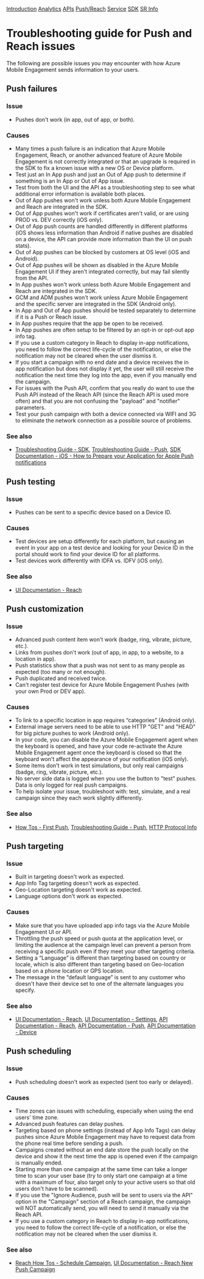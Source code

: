 <properties 
   pageTitle="Azure Mobile Engagement Troubleshooting Guide - Push/Reach" 
   description="Troubleshooting user interaction and notification issues in Azure Mobile Engagement" 
   services="mobile-engagement" 
   documentationCenter="" 
   authors="v-micada" 
   manager="dwrede" 
   editor=""/>

<tags
   ms.service="mobile-engagement"
   ms.devlang="na"
   ms.topic="article"
   ms.tgt_pltfrm="mobile-multiple"
   ms.workload="mobile" 
   ms.date="02/17/2015"
   ms.author="v-micada"/>

<div class="dev-center-tutorial-selector sublanding">
<a href="../mobile-engagement-troubleshooting-guide/" title="Introduction">Introduction</a>
<a href="../mobile-engagement-troubleshooting-guide-analytics/" title="Analytics">Analytics</a>
<a href="../mobile-engagement-troubleshooting-guide-apis/" title="APIs">APIs</a>
<a href="../mobile-engagement-troubleshooting-guide-push-reach/" title="Push/Reach">Push/Reach</a>
<a href="../mobile-engagement-troubleshooting-guide-service/" title="Service">Service</a>
<a href="../mobile-engagement-troubleshooting-guide-sdk/" title="SDK">SDK</a>
<a href="../mobile-engagement-troubleshooting-guide-sr-info/" title="SR">SR Info</a>
</div>

# Troubleshooting guide for Push and Reach issues

The following are possible issues you may encounter with how Azure Mobile Engagement sends information to your users.
 
## Push failures

### Issue
- Pushes don't work (in app, out of app, or both).

### Causes
- Many times a push failure is an indication that Azure Mobile Engagement, Reach, or another advanced feature of Azure Mobile Engagement is not correctly integrated or that an upgrade is required in the SDK to fix a known issue with a new OS or Device platform.
- Test just an In App push and just an Out of App push to determine if something is an In App or Out of App issue.
- Test from both the UI and the API as a troubleshooting step to see what additional error information is available both places.
- Out of App pushes won't work unless both Azure Mobile Engagement and Reach are integrated in the SDK.
- Out of App pushes won't work if certificates aren't valid, or are using PROD vs. DEV correctly (iOS only).
- Out of App push counts are handled differently in different platforms (iOS shows less information than Android if native pushes are disabled on a device, the API can provide more information than the UI on push stats).
- Out of App pushes can be blocked by customers at OS level (iOS and Android).
- Out of App pushes will be shown as disabled in the Azure Mobile Engagement UI if they aren't integrated correctly, but may fail silently from the API.
- In App pushes won't work unless both Azure Mobile Engagement and Reach are integrated in the SDK.
- GCM and ADM pushes won't work unless Azure Mobile Engagement and the specific server are integrated in the SDK (Android only).
- In App and Out of App pushes should be tested separately to determine if it is a Push or Reach issue.
- In App pushes require that the app be open to be received.
- In App pushes are often setup to be filtered by an opt-in or opt-out app info tag.
- If you use a custom category in Reach to display in-app notifications, you need to follow the correct life-cycle of the notification, or else the notification may not be cleared when the user dismiss it.
- If you start a campaign with no end date and a device receives the in app notification but does not display it yet, the user will still receive the notification the next time they log into the app, even if you manually end the campaign.
- For issues with the Push API, confirm that you really do want to use the Push API instead of the Reach API (since the Reach API is used more often) and that you are not confusing the "payload" and "notifier" parameters.
- Test your push campaign with both a device connected via WIFI and 3G to eliminate the network connection as a possible source of problems.

### See also

- [Troubleshooting Guide - SDK][Link 25], [Troubleshooting Guide - Push][Link 23], [SDK Documentation - iOS - How to Prepare your Application for Apple Push notifications][Link 5]
 
## Push testing

### Issue
- Pushes can be sent to a specific device based on a Device ID.

### Causes

- Test devices are setup differently for each platform, but causing an event in your app on a test device and looking for your Device ID in the portal should work to find your device ID for all platforms.
- Test devices work differently with IDFA vs. IDFV (iOS only).

### See also

- [UI Documentation - Reach][Link 17]
 
## Push customization

### Issue
- Advanced push content item won't work (badge, ring, vibrate, picture, etc.).
- Links from pushes don't work (out of app, in app, to a website, to a location in app).
- Push statistics show that a push was not sent to as many people as expected (too many or not enough).
- Push duplicated and received twice.
- Can't register test device for Azure Mobile Engagement Pushes (with your own Prod or DEV app).

### Causes

- To link to a specific location in app requires “categories” (Android only).
- External image servers need to be able to use HTTP "GET" and "HEAD" for big picture pushes to work (Android only).
- In your code, you can disable the Azure Mobile Engagement agent when the keyboard is opened, and have your code re-activate the Azure Mobile Engagement agent once the keyboard is closed so that the keyboard won't affect the appearance of your notification (iOS only).
- Some items don't work in test simulations, but only real campaigns (badge, ring, vibrate, picture, etc.).
- No server side data is logged when you use the button to "test" pushes. Data is only logged for real push campaigns.
- To help isolate your issue, troubleshoot with: test, simulate, and a real campaign since they each work slightly differently.

### See also

- [How Tos - First Push][Link 27], [Troubleshooting Guide - Push][Link 23], [HTTP Protocol Info]( http://www.w3.org/Protocols/rfc2616/rfc2616-sec5.html)

## Push targeting

### Issue
- Built in targeting doesn't work as expected.
- App Info Tag targeting doesn't work as expected.
- Geo-Location targeting doesn't work as expected.
- Language options don't work as expected.

### Causes

- Make sure that you have uploaded app info tags via the Azure Mobile Engagement UI or API.
- Throttling the push speed or push quota at the application level, or limiting the audience at the campaign level can prevent a person from receiving a specific push even if they meet your other targeting criteria. 
- Setting a “Language” is different than targeting based on country or locale, which is also different than targeting based on Geo-location based on a phone location or GPS location.
- The message in the “default language” is sent to any customer who doesn't have their device set to one of the alternate languages you specify.

### See also

- [UI Documentation - Reach][Link 17], [UI Documentation - Settings][Link 20], [API Documentation - Reach][Link 4], [API Documentation - Push][Link 4], [API Documentation - Device][Link 4]
 
## Push scheduling

### Issue
- Push scheduling doesn't work as expected (sent too early or delayed).

### Causes

- Time zones can issues with scheduling, especially when using the end users' time zone.
- Advanced push features can delay pushes.
- Targeting based on phone settings (instead of App Info Tags) can delay pushes since Azure Mobile Engagement may have to request data from the phone real time before sending a push.
- Campaigns created without an end date store the push locally on the device and show it the next time the app is opened even if the campaign is manually ended.
- Starting more than one campaign at the same time can take a longer time to scan your user base (try to only start one campaign at a time with a maximum of four, also target only to your active users so that old users don't have to be scanned).
- If you use the "Ignore Audience, push will be sent to users via the API" option in the "Campaign" section of a Reach campaign, the campaign will NOT automatically send, you will need to send it manually via the Reach API.
- If you use a custom category in Reach to display in-app notifications, you need to follow the correct life-cycle of a notification, or else the notification may not be cleared when the user dismiss it.

### See also

- [Reach How Tos - Schedule Campaign][Link 3], [UI Documentation - Reach New Push Campaign][Link 27]
 
<!--Link references-->
[Link 1]: ../mobile-engagement-user-interface/
[Link 2]: ../mobile-engagement-troubleshooting-guide/
[Link 3]: ../mobile-engagement-how-tos/
[Link 4]: http://go.microsoft.com/fwlink/?LinkID=525553
[Link 5]: http://go.microsoft.com/fwlink/?LinkID=525554
[Link 6]: http://go.microsoft.com/fwlink/?LinkId=525555
[Link 7]: https://account.windowsazure.com/PreviewFeatures
[Link 8]: https://social.msdn.microsoft.com/Forums/azure/en-US/home?forum=azuremobileengagement
[Link 9]: http://azure.microsoft.com/en-us/services/mobile-engagement/
[Link 10]: http://azure.microsoft.com/en-us/documentation/services/mobile-engagement/
[Link 11]: http://azure.microsoft.com/en-us/pricing/details/mobile-engagement/
[Link 12]: ../mobile-engagement-user-interface-navigation/
[Link 13]: ../mobile-engagement-user-interface-home/
[Link 14]: ../mobile-engagement-user-interface-my-account/
[Link 15]: ../mobile-engagement-user-interface-analytics/
[Link 16]: ../mobile-engagement-user-interface-monitor/
[Link 17]: ../mobile-engagement-user-interface-reach/
[Link 18]: ../mobile-engagement-user-interface-segments/
[Link 19]: ../mobile-engagement-user-interface-dashboard/
[Link 20]: ../mobile-engagement-user-interface-settings/
[Link 21]: ../mobile-engagement-troubleshooting-guide-analytics/
[Link 22]: ../mobile-engagement-troubleshooting-guide-apis/
[Link 23]: ../mobile-engagement-troubleshooting-guide-push-reach/
[Link 24]: ../mobile-engagement-troubleshooting-guide-service/
[Link 25]: ../mobile-engagement-troubleshooting-guide-sdk/
[Link 26]: ../mobile-engagement-troubleshooting-guide-sr-info/
[Link 27]: ../mobile-engagement-user-interface-reach-campaign/
[Link 28]: ../mobile-engagement-user-interface-reach-criterion/
[Link 29]: ../mobile-engagement-user-interface-reach-content/
